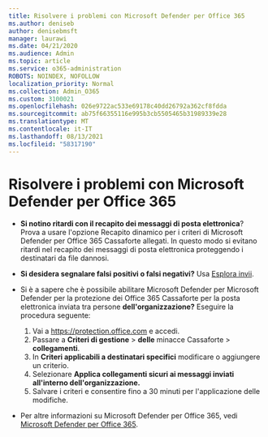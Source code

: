 ```yaml
---
title: Risolvere i problemi con Microsoft Defender per Office 365
ms.author: deniseb
author: denisebmsft
manager: laurawi
ms.date: 04/21/2020
ms.audience: Admin
ms.topic: article
ms.service: o365-administration
ROBOTS: NOINDEX, NOFOLLOW
localization_priority: Normal
ms.collection: Admin_O365
ms.custom: 3100021
ms.openlocfilehash: 026e9722ac533e69178c40dd26792a362cf8fdda
ms.sourcegitcommit: ab75f66355116e995b3cb5505465b31989339e28
ms.translationtype: MT
ms.contentlocale: it-IT
ms.lasthandoff: 08/13/2021
ms.locfileid: "58317190"
---
```

# <a name="troubleshoot-issues-with-microsoft-defender-for-office-365"></a>Risolvere i problemi con Microsoft Defender per Office 365

- **Si notino ritardi con il recapito dei messaggi di posta elettronica**? Prova a usare l'opzione Recapito dinamico per i criteri di Microsoft Defender per Office 365 Cassaforte allegati. In questo modo si evitano ritardi nel recapito dei messaggi di posta elettronica proteggendo i destinatari da file dannosi.
- **Si desidera segnalare falsi positivi o falsi negativi?** Usa [Esplora invii](https://protection.office.com/reportsubmission).
- Si è a sapere che è possibile abilitare Microsoft Defender per Microsoft Defender per la protezione dei Office 365 Cassaforte per la posta elettronica inviata tra persone **dell'organizzazione?** Eseguire la procedura seguente:
    1. Vai a https://protection.office.com e accedi.
    2. Passare a **Criteri di gestione**  >  **delle** minacce Cassaforte  >  **collegamenti**.
    3. In **Criteri applicabili a destinatari specifici** modificare o aggiungere un criterio.
    4. Selezionare **Applica collegamenti sicuri ai messaggi inviati all'interno dell'organizzazione.**
    5. Salvare i criteri e consentire fino a 30 minuti per l'applicazione delle modifiche.

- Per altre informazioni su Microsoft Defender per Office 365, vedi [Microsoft Defender per Office 365](https://docs.microsoft.com/microsoft-365/security/office-365-security/office-365-atp).